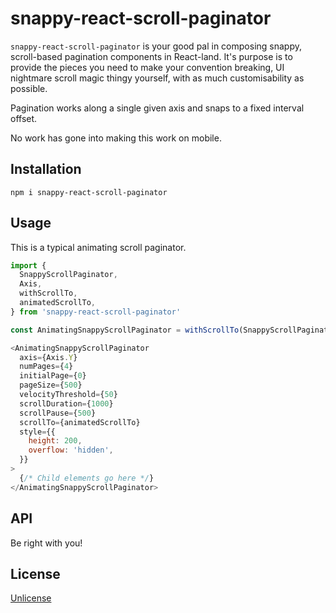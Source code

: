 # snappy-react-scroll-paginator

`snappy-react-scroll-paginator` is your good pal in composing snappy, scroll-based pagination components in React-land. It's purpose is to provide the pieces you need to make your convention breaking, UI nightmare scroll magic thingy yourself, with as much customisability as possible.

Pagination works along a single given axis and snaps to a fixed interval offset.

No work has gone into making this work on mobile.

## Installation

```
npm i snappy-react-scroll-paginator
```

## Usage

This is a typical animating scroll paginator.

```js
import {
  SnappyScrollPaginator,
  Axis,
  withScrollTo,
  animatedScrollTo,
} from 'snappy-react-scroll-paginator'

const AnimatingSnappyScrollPaginator = withScrollTo(SnappyScrollPaginator)

<AnimatingSnappyScrollPaginator
  axis={Axis.Y}
  numPages={4}
  initialPage={0}
  pageSize={500}
  velocityThreshold={50}
  scrollDuration={1000}
  scrollPause={500}
  scrollTo={animatedScrollTo}
  style={{
    height: 200,
    overflow: 'hidden',
  }}
>
  {/* Child elements go here */}
</AnimatingSnappyScrollPaginator>
```

## API

Be right with you!

## License

[Unlicense](LICENSE.md)
